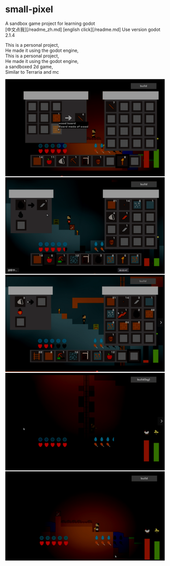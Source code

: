 # small-pixel  
A sandbox game project for learning godot  
[中文点我][/readme_zh.md]
[english click][/readme.md]
Use version   godot 2.1.4  

This is a personal project,  
He made it using the godot engine,  
This is a personal project,  
He made it using the godot engine,  
a sandboxed 2d game,  
Similar to Terraria and mc  

![alt](/img1.png)
![alt](/img2.png)
![alt](/img3.png)
![alt](/img4.png)
![alt](/img5.png)

